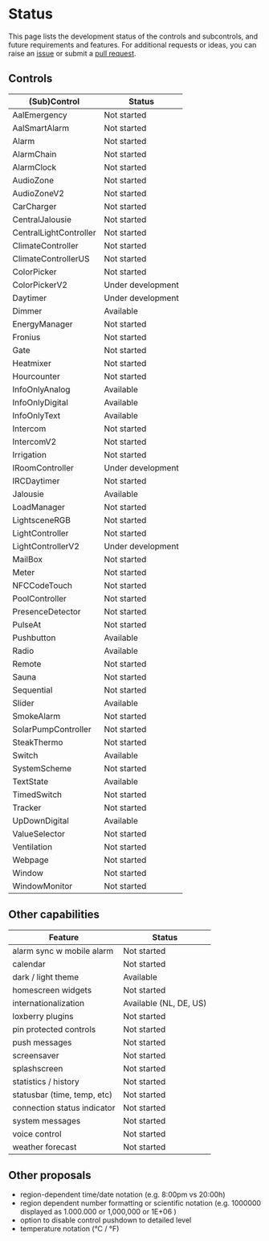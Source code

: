 # Status

This page lists the development status of the controls and subcontrols, and future requirements and features.
For additional requests or ideas, you can raise an [issue](https://github.com/nufke/loxberrypwa/issues) or submit a [pull request](https://github.com/nufke/loxberrypwa/pulls).

## Controls

| (Sub)Control             | Status            |
|--------------------------|-------------------|
| AalEmergency             | Not started       |
| AalSmartAlarm            | Not started       |
| Alarm                    | Not started       |
| AlarmChain               | Not started       |
| AlarmClock               | Not started       |
| AudioZone                | Not started       |
| AudioZoneV2              | Not started       |
| CarCharger               | Not started       |
| CentralJalousie          | Not started       |
| CentralLightController   | Not started       |
| ClimateController        | Not started       |
| ClimateControllerUS      | Not started       |
| ColorPicker              | Not started       |
| ColorPickerV2            | Under development |
| Daytimer                 | Under development |
| Dimmer                   | Available         |
| EnergyManager            | Not started       |
| Fronius                  | Not started       |
| Gate                     | Not started       |
| Heatmixer                | Not started       |
| Hourcounter              | Not started       |
| InfoOnlyAnalog           | Available         |
| InfoOnlyDigital          | Available         |
| InfoOnlyText             | Available         |
| Intercom                 | Not started       |
| IntercomV2               | Not started       |
| Irrigation               | Not started       |
| IRoomController          | Under development |
| IRCDaytimer              | Not started       |
| Jalousie                 | Available         |
| LoadManager              | Not started       |
| LightsceneRGB            | Not started       |
| LightController          | Not started       |
| LightControllerV2        | Under development |
| MailBox                  | Not started       |
| Meter                    | Not started       |
| NFCCodeTouch             | Not started       |
| PoolController           | Not started       |
| PresenceDetector         | Not started       |
| PulseAt                  | Not started       |
| Pushbutton               | Available         |
| Radio                    | Available         |
| Remote                   | Not started       |
| Sauna                    | Not started       |
| Sequential               | Not started       |
| Slider                   | Available         |
| SmokeAlarm               | Not started       |
| SolarPumpController      | Not started       |
| SteakThermo              | Not started       |
| Switch                   | Available         |
| SystemScheme             | Not started       |
| TextState                | Available         |
| TimedSwitch              | Not started       |
| Tracker                  | Not started       |
| UpDownDigital            | Available         |
| ValueSelector            | Not started       |
| Ventilation              | Not started       |
| Webpage                  | Not started       |
| Window                   | Not started       |
| WindowMonitor            | Not started       |

## Other capabilities

| Feature                     | Status                 |
|-----------------------------|------------------------|
| alarm sync w mobile alarm   | Not started            |
| calendar                    | Not started            |
| dark / light theme          | Available              |
| homescreen widgets          | Not started            |
| internationalization        | Available (NL, DE, US) |
| loxberry plugins            | Not started            |
| pin protected controls      | Not started            |
| push messages               | Not started            |
| screensaver                 | Not started            |
| splashscreen                | Not started            |
| statistics / history        | Not started            |
| statusbar (time, temp, etc) | Not started            |
| connection status indicator | Not started            |
| system messages             | Not started            |
| voice control               | Not started            |
| weather forecast            | Not started            |

## Other proposals

* region-dependent time/date notation (e.g. 8:00pm vs 20:00h)
* region dependent number formatting or scientific notation (e.g. 1000000 displayed as 1.000.000 or 1,000,000 or 1E+06 )
* option to disable control pushdown to detailed level
* temperature notation (°C / °F)
